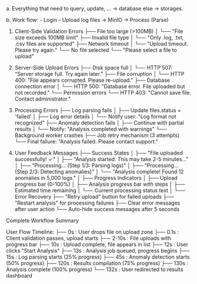 a. Everything that need to query, update, ... -> database
    else -> storages.

b. Work flow:
    - Login 
    - Upload log files -> MinIO -> Process (Parse)


  1. Client-Side Validation Errors
     ├── File too large (>100MB)
     │   └── "File size exceeds 100MB limit"
     ├── Invalid file type
     │   └── "Only .log, .txt, .csv files are supported"
     ├── Network timeout
     │   └── "Upload timeout. Please try again."
     └── No file selected
         └── "Please select a file to upload"

  2. Server-Side Upload Errors
     ├── Disk space full
     │   └── HTTP 507: "Server storage full. Try again later."
     ├── File corruption
     │   └── HTTP 400: "File appears corrupted. Please re-upload."
     ├── Database connection error
     │   └── HTTP 500: "Database error. File uploaded but not recorded."
     └── Permission errors
         └── HTTP 403: "Cannot save file. Contact administrator."

  3. Processing Errors
     ├── Log parsing fails
     │   ├── Update files.status = 'failed'
     │   ├── Log error details
     │   └── Notify user: "Log format not recognized"
     ├── Anomaly detection fails
     │   ├── Continue with partial results
     │   └── Notify: "Analysis completed with warnings"
     └── Background worker crashes
         ├── Job retry mechanism (3 attempts)
         └── Final failure: "Analysis failed. Please contact support."

  4. User Feedback Messages
     ├── Success States
     │   ├── "File uploaded successfully! ✓"
     │   ├── "Analysis started. This may take 2-5 minutes..."
     │   ├── "Processing... (Step 1/3: Parsing logs)"
     │   ├── "Processing... (Step 2/3: Detecting anomalies)"
     │   └── "Analysis complete! Found 12 anomalies in 5,000 logs."
     │
     ├── Progress Indicators
     │   ├── Upload progress bar (0-100%)
     │   ├── Analysis progress bar with steps
     │   ├── Estimated time remaining
     │   └── Current processing status text
     │
     └── Error Recovery
         ├── "Retry upload" button for failed uploads
         ├── "Restart analysis" for processing failures
         ├── Clear error messages after user action
         └── Auto-hide success messages after 5 seconds

  Complete Workflow Summary

  User Flow Timeline:
  ├── 0s    : User drops file on upload zone
  ├── 0.1s  : Client validation passes, upload starts
  ├── 2-10s : File uploads with progress bar
  ├── 10s   : Upload complete, file appears in list
  ├── 12s   : User clicks "Start Analysis"
  ├── 13s   : Analysis job queued, progress begins
  ├── 15s   : Log parsing starts (25% progress)
  ├── 45s   : Anomaly detection starts (50% progress)
  ├── 120s  : Results compilation (75% progress)
  ├── 130s  : Analysis complete (100% progress)
  └── 132s  : User redirected to results dashboard